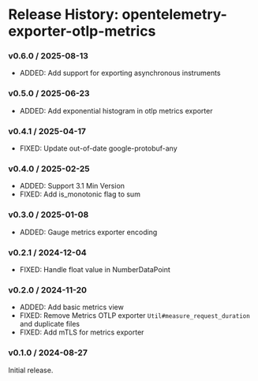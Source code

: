 # Release History: opentelemetry-exporter-otlp-metrics

### v0.6.0 / 2025-08-13

* ADDED: Add support for exporting asynchronous instruments

### v0.5.0 / 2025-06-23

* ADDED: Add exponential histogram in otlp metrics exporter

### v0.4.1 / 2025-04-17

* FIXED: Update out-of-date google-protobuf-any

### v0.4.0 / 2025-02-25

- ADDED: Support 3.1 Min Version
- FIXED: Add is_monotonic flag to sum

### v0.3.0 / 2025-01-08

- ADDED: Gauge metrics exporter encoding

### v0.2.1 / 2024-12-04

- FIXED: Handle float value in NumberDataPoint

### v0.2.0 / 2024-11-20

- ADDED: Add basic metrics view
- FIXED: Remove Metrics OTLP exporter `Util#measure_request_duration` and duplicate files
- FIXED: Add mTLS for metrics exporter

### v0.1.0 / 2024-08-27

Initial release.
